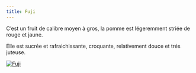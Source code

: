 ```yaml
---
title: Fuji
---
```


C’est un fruit de calibre moyen à gros, la pomme est légeremment striée de rouge et jaune.

Elle est sucrée et rafraichissante, croquante, relativement douce et trés juteuse.





<div class="image-container">
    <a class="thumbnail" href="{{ site.baseurl }}/assets/images/nos-produits/fuji.jpg"><img src="{{ site.baseurl }}/assets/images/nos-produits/fuji-vignette.jpg" alt="Fuji" /></a>
</div>

